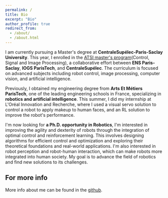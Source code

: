 ```yaml
---
permalink: /
title: Bio
excerpt: "Bio"
author_profile: true
redirect_from: 
  - /about/
  - /about.html
---
```

I am currently pursuing a Master's degree at <strong>CentraleSupélec-Paris-Saclay University</strong>. This year, I enrolled in the [ATSI master's program](https://www.master-atsi.universite-paris-saclay.fr)(Control, Signal and Image Processing), a collaborative effort between <strong>ENS Paris-Saclay</strong>, <strong>IOGS ParisTech</strong>, and <strong>CentraleSupélec</strong>. The curriculum is focused on advanced subjects including robot control, image processing, computer vision, and artificial intelligence.

Previously, I obtained my engineering degree from <strong>Arts Et Métiers ParisTech</strong>, one of the leading engineering schools in France, specializing in <strong>robotics and artificial intelligence</strong>. This summer, I did my internship at L'Oréal Innovation and Recherche, where I used a visual servo solution to control a robot to apply makeup to human faces, and an RL solution to improve the robot's performance. 

I'm now looking for <strong>a Ph.D. opportunity in Robotics</strong>, I'm interested in improving the agility and dexterity of robots through the integration of optimal control and reinforcement learning. This involves designing algorithms for efficient control and optimization and exploring their theoretical foundations and real-world applications. I'm also interested in robot perception and robot-human interaction, which can make robots more integrated into human society. My goal is to advance the field of robotics and find new solutions to its challenges.

For more info
------
More info about me can be found in the [github](https://github.com/SichenPa221).
